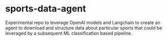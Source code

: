 # sports-data-agent
Experimental repo to leverage OpenAI models and Langchain to create an agent to download and structure data about particular sports that could be leveraged by a subsequent ML classification based pipeline.
